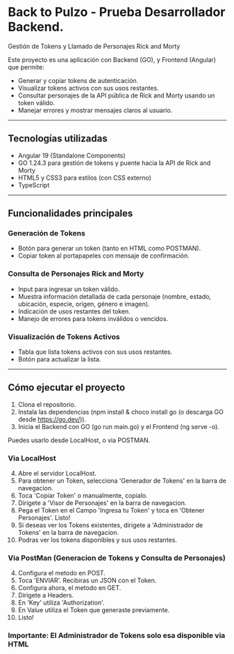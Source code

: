 # Back to Pulzo - Prueba Desarrollador Backend.
Gestión de Tokens y Llamado de Personajes Rick and Morty

Este proyecto es una aplicación con Backend (GO), y Frontend (Angular) que permite:

- Generar y copiar tokens de autenticación.
- Visualizar tokens activos con sus usos restantes.
- Consultar personajes de la API pública de Rick and Morty usando un token válido.
- Manejar errores y mostrar mensajes claros al usuario.

---

## Tecnologías utilizadas

- Angular 19 (Standalone Components)
- GO 1.24.3 para gestión de tokens y puente hacia la API de Rick and Morty
- HTML5 y CSS3 para estilos (con CSS externo)
- TypeScript

---

## Funcionalidades principales

### Generación de Tokens

- Botón para generar un token (tanto en HTML como POSTMAN).
- Copiar token al portapapeles con mensaje de confirmación.

### Consulta de Personajes Rick and Morty

- Input para ingresar un token válido.
- Muestra información detallada de cada personaje (nombre, estado, ubicación, especie, origen, género e imagen).
- Indicación de usos restantes del token.
- Manejo de errores para tokens inválidos o vencidos.

### Visualización de Tokens Activos

- Tabla que lista tokens activos con sus usos restantes.
- Botón para actualizar la lista.

---

## Cómo ejecutar el proyecto

1. Clona el repositorio.
2. Instala las dependencias (npm install & choco install go (o descarga GO desde https://go.dev/)).
3. Inicia el Backend con GO (go run main.go) y el Frontend (ng serve -o).

Puedes usarlo desde LocalHost, o via POSTMAN.

### Via LocalHost
4. Abre el servidor LocalHost.
5. Para obtener un Token, selecciona 'Generador de Tokens' en la barra de navegacion.
6. Toca 'Copiar Token' o manualmente, copialo.
7. Dirigete a 'Visor de Personajes' en la barra de navegacion.
8. Pega el Token en el Campo 'Ingresa tu Token' y toca en 'Obtener Personajes'. Listo!
9. Si deseas ver los Tokens existentes, dirigete a 'Administrador de Tokens' en la barra de navegacion.
10. Podras ver los tokens disponibles y sus usos restantes.

### Via PostMan (Generacion de Tokens y Consulta de Personajes)
4. Configura el metodo en POST.
5. Toca 'ENVIAR'. Recibiras un JSON con el Token.
6. Configura ahora, el metodo en GET.
7. Dirigete a Headers.
8. En 'Key' utiliza 'Authorization'.
9. En Value utiliza el Token que generaste previamente.
10. Listo!

### Importante: El Administrador de Tokens solo esa disponible via HTML